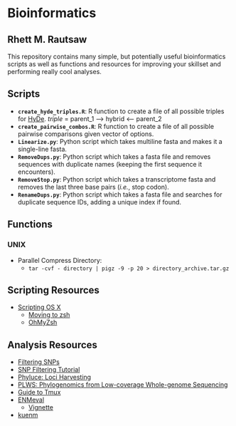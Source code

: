 # Bioinformatics
## Rhett M. Rautsaw
This repository contains many simple, but potentially useful bioinformatics scripts as well as functions and resources for improving your skillset and performing really cool analyses.

## Scripts

- **`create_hyde_triples.R`**: R function to create a file of all possible triples for [HyDe](https://github.com/pblischak/HyDe). *triple* = parent_1 --> hybrid <-- parent_2
- **`create_pairwise_combos.R`**: R function to create a file of all possible pairwise comparisons given vector of options.
- **`Linearize.py`**: Python script which takes multiline fasta and makes it a single-line fasta.
- **`RemoveDups.py`**: Python script which takes a fasta file and removes sequences with duplicate names (keeping the first sequence it encounters).
- **`RemoveStop.py`**: Python script which takes a transcriptome fasta and removes the last three base pairs (*i.e.*, stop codon).
- **`RenameDups.py`**: Python script which takes a fasta file and searches for duplicate sequence IDs, adding a unique index if found.

## Functions

### UNIX
- Parallel Compress Directory:
	- `tar -cvf - directory | pigz -9 -p 20 > directory_archive.tar.gz`

## Scripting Resources

- [Scripting OS X](https://scriptingosx.com/witchcraft/)
	- [Moving to zsh](https://scriptingosx.com/2019/06/moving-to-zsh/)
	- [OhMyZsh](https://ohmyz.sh/)

## Analysis Resources

- [Filtering SNPs](https://otagomohio.github.io/2019-06-11_GBS_EE/sessions/filteringSNPs.html)
- [SNP Filtering Tutorial](http://www.ddocent.com/filtering/)
- [Phyluce: Loci Harvesting](https://phyluce.readthedocs.io/en/latest/tutorial-four.html)
- [PLWS: Phylogenomics from Low-coverage Whole-genome Sequencing](https://github.com/xtmtd/PLWS)
- [Guide to Tmux](https://www.hamvocke.com/blog/a-quick-and-easy-guide-to-tmux/)
- [ENMeval](https://besjournals.onlinelibrary.wiley.com/doi/10.1111/2041-210X.12261)
	- [Vignette](https://cran.r-project.org/web/packages/ENMeval/vignettes/ENMeval-vignette.html)
- [kuenm](https://peerj.com/articles/6281/)
